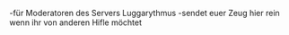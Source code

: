 -für Moderatoren des Servers Luggarythmus
-sendet euer Zeug hier rein wenn ihr von anderen Hifle möchtet
